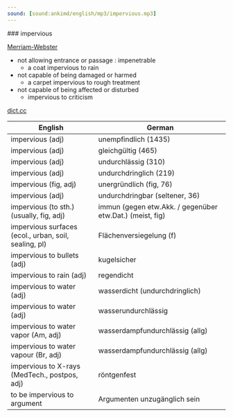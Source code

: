 ```yaml
---
sound: [sound:ankimd/english/mp3/impervious.mp3]
---
```


\### impervious

[Merriam-Webster](https://www.merriam-webster.com/dictionary/impervious)

- not allowing entrance or passage : impenetrable
    - a coat impervious to rain
- not capable of being damaged or harmed
    - a carpet impervious to rough treatment
- not capable of being affected or disturbed
    - impervious to criticism

[dict.cc](https://www.dict.cc/impervious)

| English        | German       |
| -------------- | ------------ |
| impervious (adj) | unempfindlich (1435) |
| impervious (adj) | gleichgültig (465) |
| impervious (adj) | undurchlässig (310) |
| impervious (adj) | undurchdringlich (219) |
| impervious (fig, adj) | unergründlich (fig, 76) |
| impervious (adj) | undurchdringbar (seltener, 36) |
| impervious (to sth.) (usually, fig, adj) | immun (gegen etw.Akk. / gegenüber etw.Dat.) (meist, fig) |
| impervious surfaces (ecol., urban, soil, sealing, pl) | Flächenversiegelung (f) |
| impervious to bullets (adj) | kugelsicher |
| impervious to rain (adj) | regendicht |
| impervious to water (adj) | wasserdicht (undurchdringlich) |
| impervious to water (adj) | wasserundurchlässig |
| impervious to water vapor (Am, adj) | wasserdampfundurchlässig (allg) |
| impervious to water vapour (Br, adj) | wasserdampfundurchlässig (allg) |
| impervious to X-rays (MedTech., postpos, adj) | röntgenfest |
| to be impervious to argument | Argumenten unzugänglich sein |
